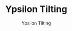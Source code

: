 ---
designer: Jorge Pensi Design Studio
description: "Ypsilon%20table%2C%20in%20its%20tilting%20and%20stackable%20version%2C%20is%20truly%20versatile%20and%20can%20become%20a%20working%20station%2C%20a%20meeting%20table%2C%20or%20a%20support%20for%20use%20in%20latest-generation%20co-working%20spaces.%20Table%20with%20extruded%20aluminium%20legs%20and%20die-casted%20aluminium%20bases%20with%20castors.%20Solid%20laminate%20or%20laminate%20top%2C%20available%20in%20different%20sized%20and%20finishes.%A0%20A%20patened%20mechanism%20allows%20the%20top%20to%20be%20flipped%20over%20and%20moved%20from%20a%20horizontal%20to%20a%20vertical%20position%20through%20two%20well%20designed%20release%20handles%2C%20in%20red%20colour."
image_primary: img/Ypsilon_ribaltabile_01_zoom.jpg
image_secondary: img/Ypsilon_ribaltabile_02_zoom.jpg
manufacturer: Pedrali
href: https://www.pedrali.it/en/products/catalog/YPSILON-tilting-table-00002/
subtitle: Ypsilon Tilting
title: Ypsilon Tilting
image_thumb: img/Ypsilon_ribaltabile_cover.jpg
tags: 
  - pedrali
  - tables
category: tables
slug: /manufacturers/pedrali/tables/jorge-pensi-design-studio-ypsilon-tilting
---